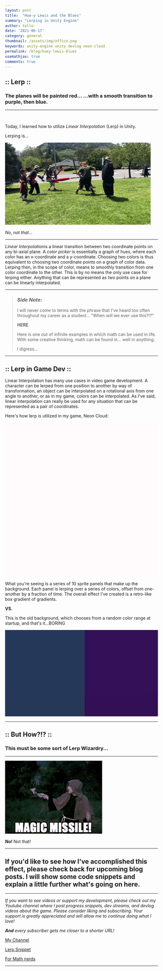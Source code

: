 ```yaml
---
layout: post
title:  "Hue-y Lewis and the Blues"
summary: "Lerping in Unity Engine"
author: tello-
date: '2021-06-17'
category: general
thumbnail: /assets/img/office.png
keywords: unity-engine unity devlog neon-cloud
permalink: /blog/huey-lewis-blues
usemathjax: true
comments: true
---
```


## :: Lerp ::
### The planes will be painted red... ...with a smooth transition to purple, then blue.

---

<br>

Today, I learned how to utilize *Linear Interpolation* (Lerp) in Unity.

Lerping is...

![Larping][larp_gif]

*No, not that...*

---

*Linear Interpolation*is a linear transition between two coordinate points on any bi-axial plane. A *color picker* is essentially a graph of hues, where each color has an x-coordinate and a y-coordinate. Choosing two colors is thus equivalent to choosing two coordinate points on a graph of color data. Lerping then, in the scope of color, means to smoothly transition from one color coordinate to the other. This is by no means the only use case for lerping either. Anything that can be represented as two points on a plane can be linearly interpolated.

---

>### *Side Note:*
>I will never come to terms with the phrase that I've heard too often throughout my career as a student... "When will we ever use this?!?"
>
>**HERE**. 
>
>Here is one out of infinite examples in which math can be used in life. With some creative thinking, math can be found in... well in anything.
>
>I digress...

---

## :: Lerp in Game Dev ::

Linear Interpolation has many use cases in video game development. A character can be lerped from one position to another by way of transformation, an object can be interpolated on a rotational axis from one angle to another, or as in my game, colors can be interpolated. As I've said, linear interpolation can really be used for any situation that can be represented as a pair of coordinates.

Here's how lerp is utilized in my game, Neon Cloud:

![BG Lerp][lerbg_gif]


What you're seeing is a series of 10 sprite panels that make up the background. Each panel is lerping over a series of colors, offset from one-another by a fraction of time. The overall effect I've created is a retro-like box gradient of gradients. 

**VS.**

This is the old background, which chooses from a random color range at startup, and that's it...BORING


![Old BG](../assets/img/posts/prelerp.gif)

---

## :: But How?!? ::
### This must be some sort of Lerp Wizardry...

---

![Larp Wizard][wizard_gif]

**No!** Not that!

---


## If you'd like to see how I've accomplished this effect, please check back for upcoming blog posts. I will show some code snippets and explain a little further what's going on here.

---

*If you want to see videos or support my development, please check out my Youtube channel where I post progress snippets, dev streams, and devlog videos about the game. Please consider liking and subscribing. Your support is greatly appreciated and will allow me to continue doing what I love!* 

  ***And** every subscriber gets me closer to a shorter URL!*

[My Channel](https://www.youtube.com/channel/UC-FFrKPac98eL4zfAU1CW9g)

[Lerp Snippet]( https://youtu.be/kCTCbXfQMr0)

[For Math nerds](https://en.wikipedia.org/wiki/Linear_interpolation)

---



[larp_gif]: ../assets/img/posts/larp.gif
[lerbg_gif]: ../assets/img/posts/lerpbg.gif
[wizard_gif]: ../assets/img/posts/magicmissile.gif